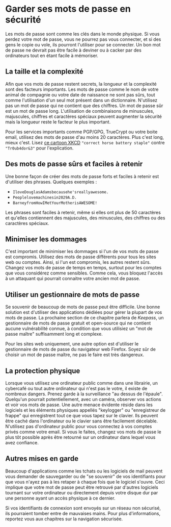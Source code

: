 Garder ses mots de passe en sécurité
====================================

Les mots de passe sont comme les clés dans le monde physique. Si vous perdez votre mot de passe, vous ne pourrez pas vous connecter, et si des gens le copie ou vole, ils pourront l'utiliser pour se connecter. Un bon mot de passe ne devrait pas être facile à deviner ou à cacker par des ordinateurs tout en étant facile à mémoriser.

La taille et la complexité
--------------------------

Afin que vos mots de passe restent secrets, la longueur et la complexité sont des facteurs importants.
Les mots de passe comme le nom de votre animal de compagnie ou votre date de naissance ne sont pas sûrs, tout comme l'utilisation d'un seul mot présent dans un dictionnaire.
N'utilisez pas un mot de passe qui ne contient que des chiffres.
Un mot de passe sûr est un mot de passe long.
L'utilisation de combinaisons de minuscules, majuscules, chiffres et caractères spéciaux peuvent augmenter la sécurité mais la longueur reste le facteur le plus important.

Pour les services importants comme PGP/GPG, TrueCrypt ou votre boite email, utilisez des mots de passe d'au moins 20 caractères. Plus c'est long, mieux c'est.
Lisez [ce cartoon XKCD](https://xkcd.com/936/) `"correct horse battery staple"` contre `"Tr0ub4dor&3"` pour l'explication.

Des mots de passe sûrs et faciles à retenir
------------------------------------------

Une bonne façon de créer des mots de passe forts et faciles à retenir est d'utiliser des phrases.
Quelques exemples :

 * `IloveDouglasAdamsbecausehe'sreallyawesome.`
 * `Peoplelovemachinesin2029A.D.`
 * `BarneyfromHowIMetYourMotherisAWESOME!`

Les phrases sont faciles à retenir, même si elles ont plus de 50 caractères et qu'elles contiennent des majuscules, des minuscules, des chiffres ou des caractères spéciaux.

Minimiser les dommages
----------------------

C'est important de minimiser les dommages si l'un de vos mots de passe est compromis.
Utilisez des mots de passe différents pour tous les sites web ou comptes. Ainsi, si l'un est compromis, les autres restent sûrs.
Changez vos mots de passe de temps en temps, surtout pour les comptes que vous considérez comme sensibles.
Comme cela, vous bloquez l'accès à un attaquant qui pourrait connaitre votre ancien mot de passe.

Utiliser un gestionnaire de mots de passe
-----------------------------------------

Se souvenir de beaucoup de mots de passe peut être difficile.
Une bonne solution est d'utiliser des applications dédiées pour gérer la plupart de vos mots de passe.
La prochaine section de ce chapitre parlera de *Keepass*, un gestionnaire de mots de passe gratuit et open-source qui ne contient aucune vulnérabilité connue, à condition que vous utilisiez un "mot de passe maître" suffisamment long et complexe.

Pour les sites web uniquement, une autre option est d'utiliser le gestionnaire de mots de passe du navigateur web Firefox. Soyez sûr de choisir un mot de passe maître, ne pas le faire est très dangereux.

La protection physique
----------------------

Lorsque vous utilisez une ordinateur public comme dans une librairie, un cybercafé ou tout autre ordinateur qui n'est pas le votre, il existe de nombreux dangers.
Prenez garde à la surveillance "au dessus de l'épaule". Quelqu'un pourrait potentiellement, avec un caméra, observer vos actions et voir vos mots de passe.
Une autre menace évidente réside dans les logiciels et les éléments physiques appellés "keylogger" ou "enregistreur de frappe" qui enregistrent tout ce que vous tapez sur le clavier.
Ils peuvent être caché dans l'ordinateur ou le clavier sans être facilement décelable.
N'utilisez pas d'ordinateur public pour vous connectez à vos comptes privés comme votre email.
Si vous le faites, changez vos mots de passe le plus tôt possible après être retourné sur un ordinateur dans lequel vous avez confiance.

Autres mises en garde
---------------------

Beaucoup d'applications comme les tchats ou les logiciels de mail peuvent vous demander de sauvegarder ou de "se souvenir" de vos identifiants pour que vous n'ayez pas à les retaper à chaque fois que le logiciel s'ouvre.
Ceci implique que votre mot de passe peut être retrouvé par d'autres logiciels tournant sur votre ordinateur ou directement depuis votre disque dur par une personne ayant un accès physique à ce dernier.

Si vos identifiants de connexion sont envoyés sur un réseau non sécurisé, ils pourraient tomber entre de mauvaises mains. Pour plus d'informations, reportez vous aux chapitres sur la navigation sécurisée.
